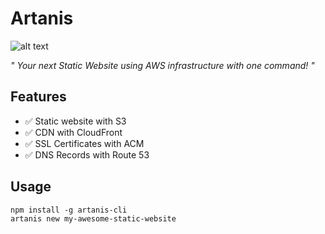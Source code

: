 # Artanis

![alt text](https://raw.githubusercontent.com/rafaelcorreiapoli/artanis/master/src/resources/images/artanis.jpg)

*" Your next Static Website using AWS infrastructure with one command! "*

## Features
- ✅ Static website with S3
- ✅ CDN with CloudFront
- ✅ SSL Certificates with ACM
- ✅ DNS Records with Route 53

## Usage
```
npm install -g artanis-cli
artanis new my-awesome-static-website
```
